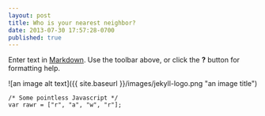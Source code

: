```yaml
---
layout: post
title: Who is your nearest neighbor?
date: 2013-07-30 17:57:28-0700
published: true
---
```


Enter text in [Markdown](http://daringfireball.net/projects/markdown/). Use the toolbar above, or click the **?** button for formatting help.

![an image alt text]({{ site.baseurl }}/images/jekyll-logo.png "an image title")

```
/* Some pointless Javascript */
var rawr = ["r", "a", "w", "r"];
```
